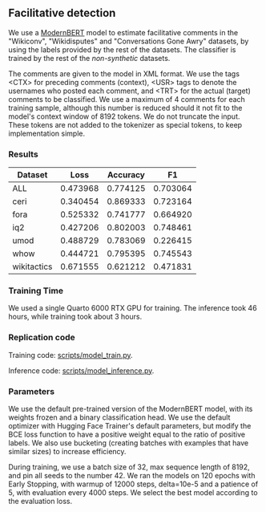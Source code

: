 ## Facilitative detection

We use a [ModernBERT](https://arxiv.org/abs/2412.13663) model to estimate facilitative comments in the "Wikiconv", "Wikidisputes" and "Conversations Gone Awry" datasets, by using the labels provided by the rest of the datasets. The classifier is trained by the rest of the *non-synthetic* datasets.

The comments are given to the model in XML format. We use the tags \<CTX\> for preceding comments (context), \<USR\> tags to denote the usernames who posted each comment, and \<TRT\> for the actual (target) comments to be classified. We use a maximum of 4 comments for each training sample, although this number is reduced should it not fit to the model's context window of 8192 tokens. We do not truncate the input. These tokens are not added to the tokenizer as special tokens, to keep implementation simple.

### Results

| Dataset     |   Loss   | Accuracy |   F1     |
|-------------|----------|----------|----------|
| ALL         | 0.473968 | 0.774125 | 0.703064 |
| ceri        | 0.340454 | 0.869333 | 0.723164 |
| fora        | 0.525332 | 0.741777 | 0.664920 |
| iq2         | 0.427206 | 0.802003 | 0.748461 |
| umod        | 0.488729 | 0.783069 | 0.226415 |
| whow        | 0.444721 | 0.795395 | 0.745543 |
| wikitactics | 0.671555 | 0.621212 | 0.471831 |


### Training Time

We used a single Quarto 6000 RTX GPU for training. The inference took 46 hours, while training took about 3 hours.


### Replication code

Training code: [scripts/model_train.py](scripts/model_train.py). 

Inference code: [scripts/model_inference.py](scripts/model_inference.py). 


### Parameters

We use the default pre-trained version of the ModernBERT model, with its weights frozen and a binary classification head. We use the default optimizer with Hugging Face Trainer's default parameters, but modify the BCE loss function to have a positive weight equal to the ratio of positive labels. We also use bucketing (creating batches with examples that have similar sizes) to increase efficiency.

During training, we use a batch size of 32, max sequence length of 8192, and pin all seeds to the number 42. We ran the models on 120 epochs with Early Stopping, with warmup of 12000 steps, delta=10e-5 and a patience of 5, with evaluation every 4000 steps. We select the best model according to the evaluation loss.
